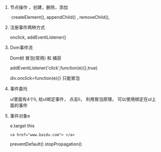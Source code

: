 1. 节点操作 ，创建，删除，添加

   ​	createElement(),  appendChild() , removeChild(),

2. 注册事件两种方式

   onclick, addEventListener()

3. Dom事件流

   Dom树   冒泡(常用) 和 捕获

   addEventListener('click',function(e){},true)

   div.onclick=function(e){}  只能冒泡

4. 事件委托

   ul里面有4个li,  给ul绑定事件， 点击li， 利用冒泡原理， 可以使用绑定在ul上面的事件

5. 事件对象e

   e.target   this

   `<a href="www.baidu.com"> </a>`

   preventDefault()  stopPropagation()